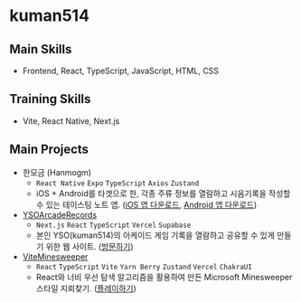 # kuman514

## Main Skills
- Frontend, React, TypeScript, JavaScript, HTML, CSS

## Training Skills
- Vite, React Native, Next.js

## Main Projects
- 한모금 (Hanmogm)
  - `React Native` `Expo` `TypeScript` `Axios` `Zustand`
  - iOS + Android를 타겟으로 한, 각종 주류 정보를 열람하고 시음기록을 작성할 수 있는 테이스팅 노트 앱. ([iOS 앱 다운로드](https://apps.apple.com/kr/app/%ED%95%9C%EB%AA%A8%EA%B8%88-hanmogm/id6502346193), [Android 앱 다운로드](https://play.google.com/store/apps/details?id=com.hanmogm.hanmogm))
- [YSOArcadeRecords](https://github.com/kuman514/YSOArcadeRecords)
  - `Next.js` `React` `TypeScript` `Vercel` `Supabase`
  - 본인 YSO(kuman514)의 아케이드 게임 기록을 열람하고 공유할 수 있게 만들기 위한 웹 사이트. ([방문하기](https://yso-arcade-records.vercel.app/))
- [ViteMinesweeper](https://github.com/kuman514/ViteMinesweeper)
  - `React` `TypeScript` `Vite` `Yarn Berry` `Zustand` `Vercel` `ChakraUI`
  - React와 너비 우선 탐색 알고리즘을 활용하여 만든 Microsoft Minesweeper 스타일 지뢰찾기. ([플레이하기](https://vite-minesweeper.vercel.app/))
